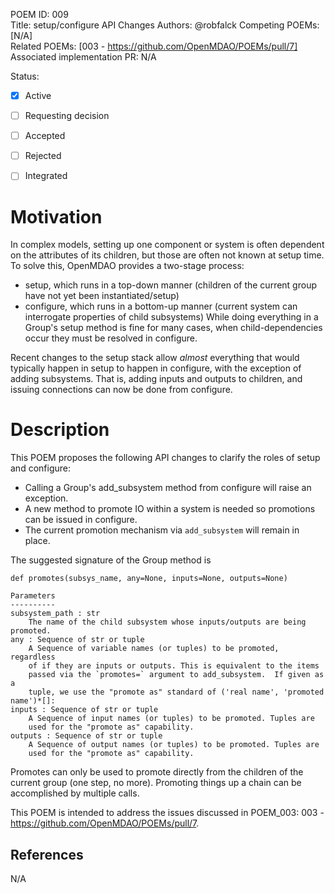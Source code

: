 POEM ID: 009  
Title: setup/configure API Changes
Authors: @robfalck
Competing POEMs: [N/A]  
Related POEMs: [003 - https://github.com/OpenMDAO/POEMs/pull/7]  
Associated implementation PR: N/A

Status:

- [x] Active
- [ ] Requesting decision
- [ ] Accepted
- [ ] Rejected
- [ ] Integrated


Motivation
==========
In complex models, setting up one component or system is often dependent
on the attributes of its children, but those are often not known at setup time.
To solve this, OpenMDAO provides a two-stage process:
  -  setup, which runs in a top-down manner (children of the current group have not yet been instantiated/setup)
  -  configure, which runs in a bottom-up manner (current system can interrogate properties of child subsystems)
While doing everything in a Group's setup method is fine for many cases, when
child-dependencies occur they must be resolved in configure.

Recent changes to the setup stack allow _almost_ everything that would typically
happen in setup to happen in configure, with the exception of adding subsystems.
That is, adding inputs and outputs to children, and issuing connections can now be done from configure.

Description
===========

This POEM proposes the following API changes to clarify the roles of setup and configure:
 - Calling a Group's add_subsystem method from configure will raise an exception.
 - A new method to promote IO within a system is needed so promotions can be issued in configure.
 - The current promotion mechanism via `add_subsystem` will remain in place.

The suggested signature of the Group method is

```
def promotes(subsys_name, any=None, inputs=None, outputs=None)

Parameters
----------
subsystem_path : str
    The name of the child subsystem whose inputs/outputs are being promoted.
any : Sequence of str or tuple
    A Sequence of variable names (or tuples) to be promoted, regardless 
    of if they are inputs or outputs. This is equivalent to the items 
    passed via the `promotes=` argument to add_subsystem.  If given as a
    tuple, we use the "promote as" standard of ('real name', 'promoted name')*[]: 
inputs : Sequence of str or tuple
    A Sequence of input names (or tuples) to be promoted. Tuples are
    used for the "promote as" capability.
outputs : Sequence of str or tuple
    A Sequence of output names (or tuples) to be promoted. Tuples are
    used for the "promote as" capability.
```

Promotes can only be used to promote directly from the children of the current
group (one step, no more).  Promoting things up a chain can be accomplished
by multiple calls.

This POEM is intended to address the issues discussed in POEM_003:  003 - https://github.com/OpenMDAO/POEMs/pull/7.

References
----------

N/A
